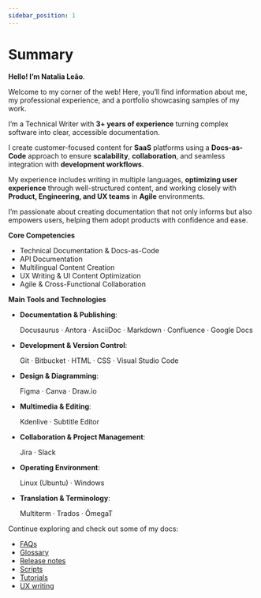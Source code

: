 ```yaml
---
sidebar_position: 1
---
```


# Summary

**Hello! I’m Natalia Leão**.

    
Welcome to my corner of the web! Here, you’ll find information about me, my professional experience, and a portfolio showcasing samples of my work.

I’m a Technical Writer with **3+ years of experience** turning complex software into clear, accessible documentation.

I create customer-focused content for **SaaS** platforms using a **Docs-as-Code** approach to ensure **scalability**, **collaboration**, and seamless integration with **development workflows**. 

My experience includes writing in multiple languages, **optimizing user experience** through well-structured content, and working closely with **Product, Engineering, and UX teams** in **Agile** environments.

I’m passionate about creating documentation that not only informs but also empowers users, helping them adopt products with confidence and ease.

**Core Competencies**

* Technical Documentation & Docs-as-Code 
* API Documentation
* Multilingual Content Creation
* UX Writing & UI Content Optimization
* Agile & Cross-Functional Collaboration

**Main Tools and Technologies**

* **Documentation & Publishing**:

    Docusaurus · Antora · AsciiDoc · Markdown · Confluence · Google Docs

* **Development & Version Control**:

    Git · Bitbucket · HTML · CSS · Visual Studio Code

* **Design & Diagramming**:

    Figma · Canva · Draw.io

* **Multimedia & Editing**:

    Kdenlive · Subtitle Editor

* **Collaboration & Project Management**:

    Jira · Slack

* **Operating Environment**:

    Linux (Ubuntu) · Windows

* **Translation & Terminology**:

    Multiterm · Trados · ÔmegaT


Continue exploring and check out some of my docs:

* [FAQs](../docs-example/faqs)
* [Glossary](../docs-example/glossary)
* [Release notes](../docs-example/release-notes)
* [Scripts](../docs-example/scripts)
* [Tutorials](../docs-example/tutorials)
* [UX writing](../docs-example/ux-writing)



